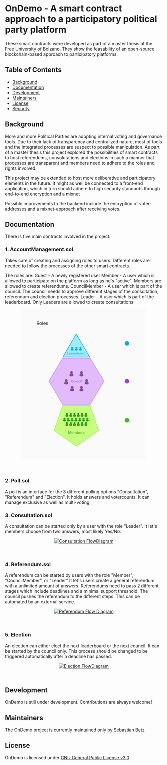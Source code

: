 # OnDemo - A smart contract approach to a participatory political party platform

These smart contracts were developed as part of a master thesis at the Free University of Bolzano.
They show the feasability of an open-source blockchain-based approach to participatory platforms.


## Table of Contents

- [Background](#background)
- [Documentation](#documentation)
- [Development](#development)
- [Maintainers](#maintainers)
- [License](#license)
- [Security](#security)


## Background

More and more Political Parties are adopting internal voting and governance tools.
Due to their lack of transparency and centralized nature, most of tools and the integrated processes are suspect to possible manipulation.
As part of a master thesis this project explored the possibilities of smart contracts to host referendums, consolutations and elections 
in such a manner that processes are transparent and members need to adhere to the roles and rights involved.

This project may be extended to host more deliberative and participatory elements in the future.
It might as well be connected to a front-end application, which in turn should adhere to high security standards through end-to-end encryption and a mixnet 

Possible improvements to the backend include the encryption of voter-addresses and a mixnet-approach after receiving votes.


## Documentation

There is five main contracts involved in the project.


### 1. AccountManagement.sol
Takes care of creating and assigning roles to users. 
Different roles are needed to follow the processes of the other smart contracts.

The roles are:
Guest - A newly registered user
Member - A user which is allowed to participate on the platform as long as he's "active". Members are allowed to create referendums.
CouncilMember - A user which is part of the council. The council needs to approve different stages of the consoltation, referendum and election processes.
Leader - A user which is part of the leaderboard. Only Leaders are allowed to create consultations

<div align="center" style="margin-top: 1em; margin-bottom: 4em;">
  <a href=""><img alt="Roles" src="./documentation/Images/Roles.png"width="400"></a>
</div>

### 2. Poll.sol

A poll is an interface for the 3 different polling options "Consultation", "Referendum" and "Election".
It holds answers and votercounts. It can manage exclusive as well as multi-voting.

### 3. Consultation.sol

A consultation can be started only by a user with the role "Leader".
It let's members choose from two answers, most likely Yes/No.

<div align="center" style="margin-top: 1em; margin-bottom: 4em;">
  <a href=""><img alt="Consultation FlowDiagram" src="./documentation/Images/ConsultationFlowDiagram.png"width="400"></a>
</div>

### 4. Referendum.sol

A referendum can be started by users with the role "Member", "CouncilMember", or "Leader"
It let's users create a general referendum with a unlimited amount of answers.
Referendums need to pass 2 different stages which include deadlines and a minimal support threshold.
The council pushes the referendum to the different steps. This can be automated by an external service.

<div align="center" style="margin-top: 1em; margin-bottom: 4em;">
  <a href=""><img alt="Referendum Flow Diagram" src="./documentation/images/ReferendumFlowDiagram.png"width="400"></a>
</div>

### 5. Election

An election can either elect the next leaderboard or the next council.
It can be started by the council only. This process should be changed to be triggered automatically after a deadline has passed.

<div align="center" style="margin-top: 1em; margin-bottom: 4em;">
  <a href=""><img alt="Election FlowDiagram" src="./documentation/images/ElectionFlowDiagram.png"width="400"></a>
</div>

## Development

OnDemo is still under development. Contributions are always welcome!


## Maintainers
The OnDemo project is currently maintained only by Sebastian Betz


## License
OnDemo is licensed under [GNU General Public License v3.0](LICENSE.txt).
